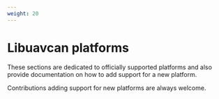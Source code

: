 ```yaml
---
weight: 20
---
```


# Libuavcan platforms

These sections are dedicated to officially supported platforms and also provide documentation
on how to add support for a new platform.

Contributions adding support for new platforms are always welcome.
